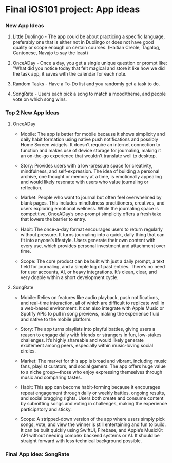 # Final iOS101 project: App ideas

### New App Ideas

1. Little Duolingo - The app could be about practicing a specific language, preferably one that is either not in Duolingo or does not have good quality or scope enough on certain courses. (Haitian Creole, Tagalog, Cantonese, Navajo to say the least)

2. OnceADay - Once a day, you get a single unique question or prompt like: "What did you notice today that felt magical and store it like how we did the task app, it saves with the calendar for each note.

3. Random Tasks - Have a To-Do list and you randomly get a task to do.

4. SongRate - Users each pick a song to match a mood/theme, and people vote on which song wins.

### Top 2 New App Ideas

1. OnceADay
    - Mobile: The app is better for mobile because it shows simplicity and daily habit formation using native push notifications and possibly Home Screen widgets. It doesn’t require an internet connection to function and makes use of device storage for journaling, making it an on-the-go experience that wouldn’t translate well to desktop.
    
    - Story: Provides users with a low-pressure space for creativity, mindfulness, and self-expression. The idea of building a personal archive, one thought or memory at a time, is emotionally appealing and would likely resonate with users who value journaling or reflection.
    
    - Market: People who want to journal but often feel overwhelmed by blank pages. This includes mindfulness practitioners, creatives, and users exploring emotional wellness. While the journaling space is competitive, OnceADay’s one-prompt simplicity offers a fresh take that lowers the barrier to entry.
    
    - Habit: The once-a-day format encourages users to return regularly without pressure. It turns journaling into a quick, daily thing that can fit into anyone’s lifestyle. Users generate their own content with every use, which provides personal investment and attachment over time.
    
    - Scope: The core product can be built with just a daily prompt, a text field for journaling, and a simple log of past entries. There’s no need for user accounts, AI, or heavy integrations. It’s clean, clear, and very doable within a short development cycle.
 
2. SongRate

    - Mobile: Relies on features like audio playback, push notifications, and real-time interaction, all of which are difficult to replicate well in a web-based environment. It can also integrate with Apple Music or Spotify APIs to pull in song previews, making the experience fluid and native to the mobile platform.
    
    - Story: The app turns playlists into playful battles, giving users a reason to engage daily with friends or strangers in fun, low-stakes challenges. It’s highly shareable and would likely generate excitement among peers, especially within music-loving social circles.

    - Market: The market for this app is broad and vibrant, including music fans, playlist curators, and social gamers. The app offers huge value to a niche group—those who enjoy expressing themselves through music and comparing tastes.
    
    - Habit: This app can become habit-forming because it encourages repeat engagement through daily or weekly battles, ongoing results, and social bragging rights. Users both create and consume content by submitting songs and voting in challenges, making the experience participatory and sticky.

    - Scope: A stripped-down version of the app where users simply pick songs, vote, and view the winner is still entertaining and fun to build. It can be built quickly using SwiftUI, Firebase, and Apple’s MusicKit API without needing complex backend systems or AI. It should be straight forward with less technical background possible.


### Final App Idea: SongRate